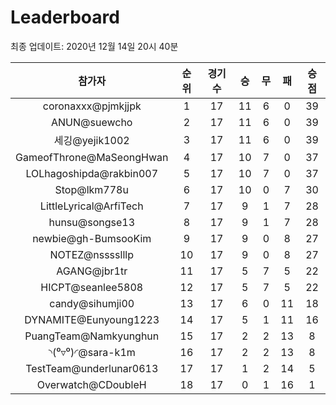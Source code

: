 # Leaderboard
최종 업데이트: 2020년 12월 14일 20시 40분




| 참가자 | 순위 | 경기수 | 승 | 무 | 패 | 승점 |
|:---:|:---:|:---:|:---:|:---:|:---:|:---:|
| coronaxxx@pjmkjjpk | 1 | 17 | 11 | 6 | 0 | 39 |
| ANUN@suewcho | 2 | 17 | 11 | 6 | 0 | 39 |
| 세깅@yejik1002 | 3 | 17 | 11 | 6 | 0 | 39 |
| GameofThrone@MaSeongHwan | 4 | 17 | 10 | 7 | 0 | 37 |
| LOLhagoshipda@rakbin007 | 5 | 17 | 10 | 7 | 0 | 37 |
| Stop@lkm778u | 6 | 17 | 10 | 0 | 7 | 30 |
| LittleLyrical@ArfiTech | 7 | 17 | 9 | 1 | 7 | 28 |
| hunsu@songse13 | 8 | 17 | 9 | 1 | 7 | 28 |
| newbie@gh-BumsooKim | 9 | 17 | 9 | 0 | 8 | 27 |
| NOTEZ@nsssslllp | 10 | 17 | 9 | 0 | 8 | 27 |
| AGANG@jbr1tr | 11 | 17 | 5 | 7 | 5 | 22 |
| HICPT@seanlee5808 | 12 | 17 | 5 | 7 | 5 | 22 |
| candy@sihumji00 | 13 | 17 | 6 | 0 | 11 | 18 |
| DYNAMITE@Eunyoung1223 | 14 | 17 | 5 | 1 | 11 | 16 |
| PuangTeam@Namkyunghun | 15 | 17 | 2 | 2 | 13 | 8 |
| ◝(⁰▿⁰)◜@sara-k1m | 16 | 17 | 2 | 2 | 13 | 8 |
| TestTeam@underlunar0613 | 17 | 17 | 1 | 2 | 14 | 5 |
| Overwatch@CDoubleH | 18 | 17 | 0 | 1 | 16 | 1 |